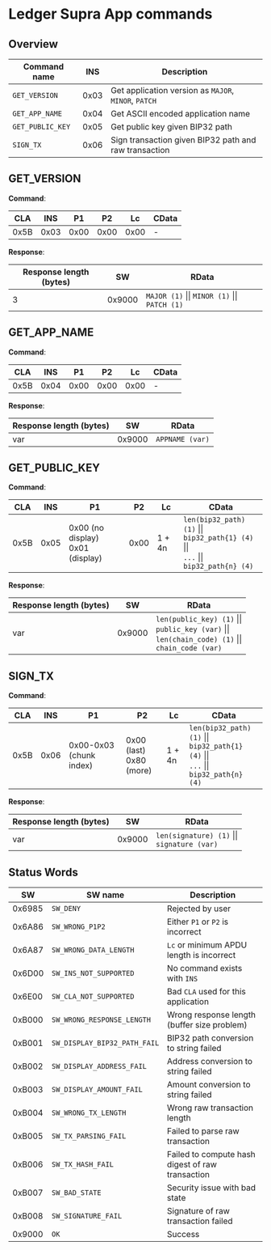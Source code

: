 # Ledger Supra App commands

## Overview

| Command name     | INS  | Description                                           |
| ---------------- | ---- | ----------------------------------------------------- |
| `GET_VERSION`    | 0x03 | Get application version as `MAJOR`, `MINOR`, `PATCH`  |
| `GET_APP_NAME`   | 0x04 | Get ASCII encoded application name                    |
| `GET_PUBLIC_KEY` | 0x05 | Get public key given BIP32 path                       |
| `SIGN_TX`        | 0x06 | Sign transaction given BIP32 path and raw transaction |

## GET_VERSION

**Command**:

| CLA  | INS  | P1   | P2   | Lc   | CData |
| ---- | ---- | ---- | ---- | ---- | ----- |
| 0x5B | 0x03 | 0x00 | 0x00 | 0x00 | -     |

**Response**:

| Response length (bytes) | SW     | RData                                         |
| ----------------------- | ------ | --------------------------------------------- |
| 3                       | 0x9000 | `MAJOR (1)` \|\| `MINOR (1)` \|\| `PATCH (1)` |

## GET_APP_NAME

**Command**:

| CLA  | INS  | P1   | P2   | Lc   | CData |
| ---- | ---- | ---- | ---- | ---- | ----- |
| 0x5B | 0x04 | 0x00 | 0x00 | 0x00 | -     |

**Response**:

| Response length (bytes) | SW     | RData           |
| ----------------------- | ------ | --------------- |
| var                     | 0x9000 | `APPNAME (var)` |

## GET_PUBLIC_KEY

**Command**:

| CLA  | INS  | P1                                    | P2   | Lc     | CData                                                                                        |
| ---- | ---- | ------------------------------------- | ---- | ------ | -------------------------------------------------------------------------------------------- |
| 0x5B | 0x05 | 0x00 (no display) <br> 0x01 (display) | 0x00 | 1 + 4n | `len(bip32_path) (1)` \|\|<br> `bip32_path{1} (4)` \|\|<br>`...` \|\|<br>`bip32_path{n} (4)` |

**Response**:

| Response length (bytes) | SW     | RData                                                                                                        |
| ----------------------- | ------ | ------------------------------------------------------------------------------------------------------------ |
| var                     | 0x9000 | `len(public_key) (1)` \|\|<br> `public_key (var)` \|\|<br> `len(chain_code) (1)` \|\|<br> `chain_code (var)` |

## SIGN_TX

**Command**:

| CLA  | INS  | P1                      | P2                           | Lc     | CData                                                                                        |
| ---- | ---- | ----------------------- | ---------------------------- | ------ | -------------------------------------------------------------------------------------------- |
| 0x5B | 0x06 | 0x00-0x03 (chunk index) | 0x00 (last) <br> 0x80 (more) | 1 + 4n | `len(bip32_path) (1)` \|\|<br> `bip32_path{1} (4)` \|\|<br>`...` \|\|<br>`bip32_path{n} (4)` |

**Response**:

| Response length (bytes) | SW     | RData                                            |
| ----------------------- | ------ | ------------------------------------------------ |
| var                     | 0x9000 | `len(signature) (1)` \|\| <br> `signature (var)` |

## Status Words

| SW     | SW name                      | Description                                      |
| ------ | ---------------------------- | ------------------------------------------------ |
| 0x6985 | `SW_DENY`                    | Rejected by user                                 |
| 0x6A86 | `SW_WRONG_P1P2`              | Either `P1` or `P2` is incorrect                 |
| 0x6A87 | `SW_WRONG_DATA_LENGTH`       | `Lc` or minimum APDU length is incorrect         |
| 0x6D00 | `SW_INS_NOT_SUPPORTED`       | No command exists with `INS`                     |
| 0x6E00 | `SW_CLA_NOT_SUPPORTED`       | Bad `CLA` used for this application              |
| 0xB000 | `SW_WRONG_RESPONSE_LENGTH`   | Wrong response length (buffer size problem)      |
| 0xB001 | `SW_DISPLAY_BIP32_PATH_FAIL` | BIP32 path conversion to string failed           |
| 0xB002 | `SW_DISPLAY_ADDRESS_FAIL`    | Address conversion to string failed              |
| 0xB003 | `SW_DISPLAY_AMOUNT_FAIL`     | Amount conversion to string failed               |
| 0xB004 | `SW_WRONG_TX_LENGTH`         | Wrong raw transaction length                     |
| 0xB005 | `SW_TX_PARSING_FAIL`         | Failed to parse raw transaction                  |
| 0xB006 | `SW_TX_HASH_FAIL`            | Failed to compute hash digest of raw transaction |
| 0xB007 | `SW_BAD_STATE`               | Security issue with bad state                    |
| 0xB008 | `SW_SIGNATURE_FAIL`          | Signature of raw transaction failed              |
| 0x9000 | `OK`                         | Success                                          |

